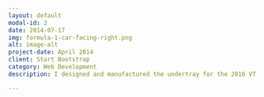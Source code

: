 ```yaml
---
layout: default
modal-id: 2
date: 2014-07-17
img: formula-1-car-facing-right.png
alt: image-alt
project-date: April 2014
client: Start Bootstrap
category: Web Development
description: I designed and manufactured the undertray for the 2016 VT formula SAE vehicle.

---
```

